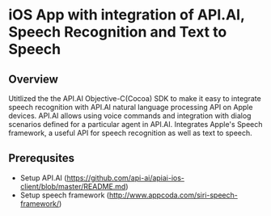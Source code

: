 # iOS App with integration of API.AI, Speech Recognition and Text to Speech

## <a name="overview"></a>Overview
Utitlized the the API.AI Objective-C(Cocoa) SDK to make it easy to integrate speech recognition with API.AI natural language processing API on Apple devices. API.AI allows using voice commands and integration with dialog scenarios defined for a particular agent in API.AI.
Integrates Apple's Speech framework, a useful API for speech recognition as well as text to speech. 


## <a name="prerequisites"></a>Prerequsites
* Setup API.AI (https://github.com/api-ai/apiai-ios-client/blob/master/README.md)
* Setup speech framework (http://www.appcoda.com/siri-speech-framework/)



